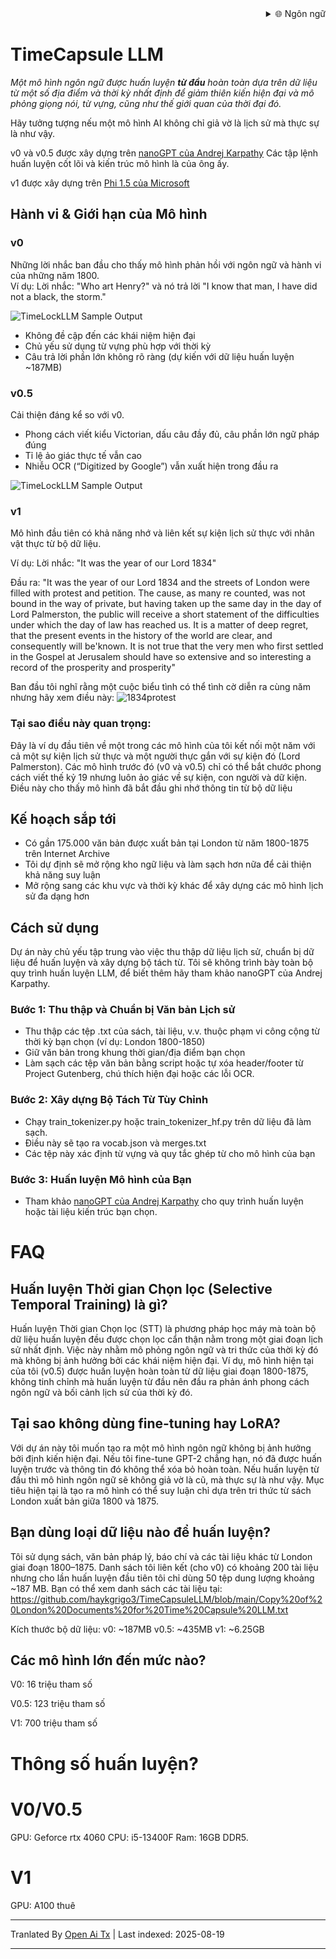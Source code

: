 
<div align="right">
  <details>
    <summary >🌐 Ngôn ngữ</summary>
    <div>
      <div align="center">
        <a href="https://openaitx.github.io/view.html?user=haykgrigo3&project=TimeCapsuleLLM&lang=en">English</a>
        | <a href="https://openaitx.github.io/view.html?user=haykgrigo3&project=TimeCapsuleLLM&lang=zh-CN">简体中文</a>
        | <a href="#" title="Coming soon">繁體中文 (sắp ra mắt)</a> |
        | <a href="https://openaitx.github.io/view.html?user=haykgrigo3&project=TimeCapsuleLLM&lang=ja">日本語</a>
        | <a href="https://openaitx.github.io/view.html?user=haykgrigo3&project=TimeCapsuleLLM&lang=ko">한국어</a>
        | <a href="#" title="Coming soon">हिन्दी (sắp ra mắt)</a> |
        | <a href="#" title="Coming soon">ไทย (sắp ra mắt)</a> |
        | <a href="#" title="Coming soon">Français (sắp ra mắt)</a>
        | <a href="#" title="Coming soon">Deutsch (sắp ra mắt)</a>
        | <a href="#" title="Coming soon">Español (sắp ra mắt)</a>
        | <a href="#" title="Coming soon">Italiano (sắp ra mắt)</a>
        | <a href="#" title="Coming soon">Русский (sắp ra mắt)</a>
        | <a href="#" title="Coming soon">Português (sắp ra mắt)</a>
        | <a href="#" title="Coming soon">Nederlands (sắp ra mắt)</a>
        | <a href="#" title="Coming soon">Polski (sắp ra mắt)</a>
        | <a href="#" title="Coming soon">العربية (sắp ra mắt)</a>
        | <a href="#" title="Coming soon">فارسی (sắp ra mắt)</a>
        | <a href="#" title="Coming soon">Türkçe (sắp ra mắt)</a>
        | <a href="#" title="Coming soon">Tiếng Việt (sắp ra mắt)</a>
        | <a href="#" title="Coming soon">Bahasa Indonesia (sắp ra mắt)</a>

      </div>
    </div>
  </details>
</div>

# TimeCapsule LLM

*Một mô hình ngôn ngữ được huấn luyện **từ đầu** hoàn toàn dựa trên dữ liệu từ một số địa điểm và thời kỳ nhất định để giảm thiên kiến hiện đại và mô phỏng giọng nói, từ vựng, cũng như thế giới quan của thời đại đó.*

Hãy tưởng tượng nếu một mô hình AI không chỉ giả vờ là lịch sử mà thực sự là như vậy.

v0 và v0.5 được xây dựng trên [nanoGPT của Andrej Karpathy](https://github.com/karpathy/nanoGPT) Các tập lệnh huấn luyện cốt lõi và kiến trúc mô hình là của ông ấy.

v1 được xây dựng trên [Phi 1.5 của Microsoft](https://huggingface.co/microsoft/phi-1_5)

##  Hành vi & Giới hạn của Mô hình

### **v0**  

Những lời nhắc ban đầu cho thấy mô hình phản hồi với ngôn ngữ và hành vi của những năm 1800.  
Ví dụ: Lời nhắc: "Who art Henry?" và nó trả lời "I know that man, I have did not a black, the storm." 

![TimeLockLLM Sample Output](https://github.com/haykgrigo3/TimeCapsuleLLM/blob/main/london_1800_1850_v0/timelockllm_sample_output.png?raw=true)

- Không đề cập đến các khái niệm hiện đại  
- Chủ yếu sử dụng từ vựng phù hợp với thời kỳ  
- Câu trả lời phần lớn không rõ ràng (dự kiến với dữ liệu huấn luyện ~187MB)

### **v0.5** 

Cải thiện đáng kể so với v0.  
- Phong cách viết kiểu Victorian, dấu câu đầy đủ, câu phần lớn ngữ pháp đúng  
- Tỉ lệ ảo giác thực tế vẫn cao  
- Nhiễu OCR (“Digitized by Google”) vẫn xuất hiện trong đầu ra

![TimeLockLLM Sample Output](https://github.com/haykgrigo3/TimeCapsuleLLM/blob/main/london_1800_1875_v0.5/fellowcitizens.png?raw=true)

### **v1**

Mô hình đầu tiên có khả năng nhớ và liên kết sự kiện lịch sử thực với nhân vật thực từ bộ dữ liệu.

Ví dụ: Lời nhắc: "It was the year of our Lord 1834" 

Đầu ra: "It was the year of our Lord 1834 and the streets of London were filled with protest and petition. The cause, as many re counted, was not bound in the way of private, but having taken up the same day in the day of Lord Palmerston, the public will receive a short statement of the difficulties under which the day of law has reached us. It is a matter of deep regret, that the present events in the history of the world are clear, and consequently will be'known. It is not true that the very men who first settled in the Gospel at Jerusalem should have so extensive and so interesting a record of the prosperity and prosperity" 

Ban đầu tôi nghĩ rằng một cuộc biểu tình có thể tình cờ diễn ra cùng năm nhưng hãy xem điều này: ![1834protest](https://raw.githubusercontent.com/haykgrigo3/TimeCapsuleLLM/main/1834protest.png)

### Tại sao điều này quan trọng:

Đây là ví dụ đầu tiên về một trong các mô hình của tôi kết nối một năm với cả một sự kiện lịch sử thực và một người thực gắn với sự kiện đó (Lord Palmerston). Các mô hình trước đó (v0 và v0.5) chỉ có thể bắt chước phong cách viết thế kỷ 19 nhưng luôn ảo giác về sự kiện, con người và dữ kiện. Điều này cho thấy mô hình đã bắt đầu ghi nhớ thông tin từ bộ dữ liệu

## Kế hoạch sắp tới


- Có gần 175.000 văn bản được xuất bản tại London từ năm 1800-1875 trên Internet Archive
- Tôi dự định sẽ mở rộng kho ngữ liệu và làm sạch hơn nữa để cải thiện khả năng suy luận
- Mở rộng sang các khu vực và thời kỳ khác để xây dựng các mô hình lịch sử đa dạng hơn


## Cách sử dụng

Dự án này chủ yếu tập trung vào việc thu thập dữ liệu lịch sử, chuẩn bị dữ liệu để huấn luyện và xây dựng bộ tách từ. Tôi sẽ không trình bày toàn bộ quy trình huấn luyện LLM, để biết thêm hãy tham khảo nanoGPT của Andrej Karpathy.

### Bước 1: Thu thập và Chuẩn bị Văn bản Lịch sử

- Thu thập các tệp .txt của sách, tài liệu, v.v. thuộc phạm vi công cộng từ thời kỳ bạn chọn (ví dụ: London 1800-1850)
- Giữ văn bản trong khung thời gian/địa điểm bạn chọn
- Làm sạch các tệp văn bản bằng script hoặc tự xóa header/footer từ Project Gutenberg, chú thích hiện đại hoặc các lỗi OCR.

### Bước 2: Xây dựng Bộ Tách Từ Tùy Chỉnh

- Chạy train_tokenizer.py hoặc train_tokenizer_hf.py trên dữ liệu đã làm sạch.
- Điều này sẽ tạo ra vocab.json và merges.txt
- Các tệp này xác định từ vựng và quy tắc ghép từ cho mô hình của bạn

### Bước 3: Huấn luyện Mô hình của Bạn

- Tham khảo [nanoGPT của Andrej Karpathy](https://github.com/karpathy/nanoGPT) cho quy trình huấn luyện hoặc tài liệu kiến trúc bạn chọn.

# FAQ

## Huấn luyện Thời gian Chọn lọc (Selective Temporal Training) là gì?

Huấn luyện Thời gian Chọn lọc (STT) là phương pháp học máy mà toàn bộ dữ liệu huấn luyện đều được chọn lọc cẩn thận nằm trong một giai đoạn lịch sử nhất định. Việc này nhằm mô phỏng ngôn ngữ và tri thức của thời kỳ đó mà không bị ảnh hưởng bởi các khái niệm hiện đại. Ví dụ, mô hình hiện tại của tôi (v0.5) được huấn luyện hoàn toàn từ dữ liệu giai đoạn 1800-1875, không tinh chỉnh mà huấn luyện từ đầu nên đầu ra phản ánh phong cách ngôn ngữ và bối cảnh lịch sử của thời kỳ đó.

## Tại sao không dùng fine-tuning hay LoRA?

Với dự án này tôi muốn tạo ra một mô hình ngôn ngữ không bị ảnh hưởng bởi định kiến hiện đại. Nếu tôi fine-tune GPT-2 chẳng hạn, nó đã được huấn luyện trước và thông tin đó không thể xóa bỏ hoàn toàn. Nếu huấn luyện từ đầu thì mô hình ngôn ngữ sẽ không giả vờ là cũ, mà thực sự là như vậy. Mục tiêu hiện tại là tạo ra mô hình có thể suy luận chỉ dựa trên tri thức từ sách London xuất bản giữa 1800 và 1875.

## Bạn dùng loại dữ liệu nào để huấn luyện?

Tôi sử dụng sách, văn bản pháp lý, báo chí và các tài liệu khác từ London giai đoạn 1800–1875. Danh sách tôi liên kết (cho v0) có khoảng 200 tài liệu nhưng cho lần huấn luyện đầu tiên tôi chỉ dùng 50 tệp dung lượng khoảng ~187 MB. Bạn có thể xem danh sách các tài liệu tại:
https://github.com/haykgrigo3/TimeCapsuleLLM/blob/main/Copy%20of%20London%20Documents%20for%20Time%20Capsule%20LLM.txt

Kích thước bộ dữ liệu:
v0: ~187MB
v0.5: ~435MB
v1: ~6.25GB

## Các mô hình lớn đến mức nào?

V0: 16 triệu tham số

V0.5: 123 triệu tham số

V1: 700 triệu tham số

# Thông số huấn luyện?

# V0/V0.5
GPU: Geforce rtx 4060
CPU: i5-13400F
Ram: 16GB DDR5.

# V1
GPU: A100 thuê














---

Tranlated By [Open Ai Tx](https://github.com/OpenAiTx/OpenAiTx) | Last indexed: 2025-08-19

---